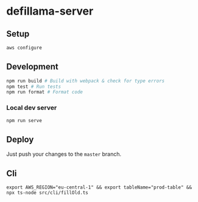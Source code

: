 # defillama-server

## Setup
```bash
aws configure
```

## Development
```bash
npm run build # Build with webpack & check for type errors
npm test # Run tests
npm run format # Format code
```

### Local dev server
```bash
npm run serve
```

## Deploy
Just push your changes to the `master` branch.

## Cli
```
export AWS_REGION="eu-central-1" && export tableName="prod-table" && npx ts-node src/cli/fillOld.ts
```
